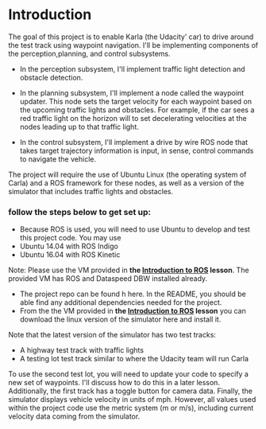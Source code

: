 # Introduction
The goal of this project is to enable Karla (the Udacity’ car) to drive around the test track using waypoint navigation.  I'll be implementing components of the perception,planning, and control subsystems.

* In the perception subsystem, I'll implement traffic light detection and obstacle detection.

* In the planning subsystem, I'll implement a node called the waypoint updater. This node sets the target velocity for each waypoint based on the upcoming traffic lights and obstacles. For example, if the car sees a red traffic light on the horizon will to set decelerating velocities at the nodes leading up to that traffic light.

* In the control subsystem, I'll implement a drive by wire ROS node that takes target trajectory information is input, in sense, control commands to navigate the vehicle.

The project will require the use of Ubuntu Linux (the operating system of Carla) and a ROS framework for these nodes, as well as a version of the simulator that includes traffic lights and obstacles. 

### follow the steps below to get set up:

* Because ROS is used, you will need to use Ubuntu to develop and test this project code. You may use
* Ubuntu 14.04 with ROS Indigo 
* Ubuntu 16.04 with ROS Kinetic

Note: Please use the VM provided in **the [Introduction to ROS]() lesson**. The provided VM has ROS and Dataspeed DBW installed already.

* The project repo can be found h here. In the README, you should be able find any additional dependencies needed for the project.
* From the the VM provided in **the [Introduction to ROS]() lesson** you can download the linux  version of the simulator here and install it. 

Note that the latest version of the simulator has two test tracks: 
* A highway test track with traffic lights
* A testing lot test track similar to where the Udacity team will run Carla

To use the second test lot, you will need to update your code to specify a new set of waypoints. I'll discuss how to do this in a later lesson. Additionally, the first track has a toggle button for camera data. Finally, the simulator displays vehicle velocity in units of mph. However, all values used within the project code use the metric system (m or m/s), including current velocity data coming from the simulator.
